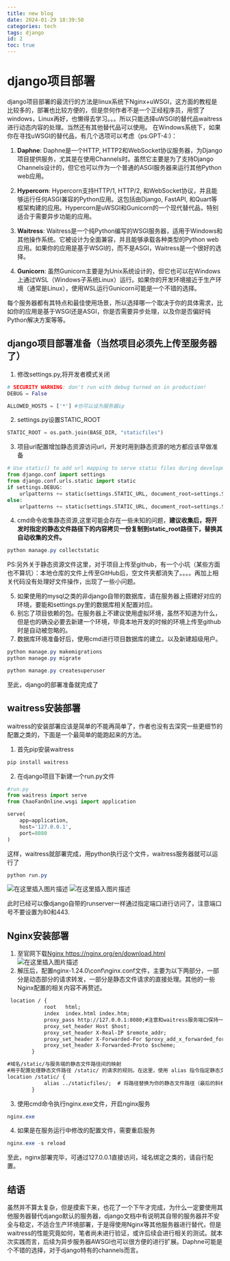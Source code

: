 ```yaml
---
title: new blog
date: 2024-01-29 18:39:50
categories: tech
tags: django
id: 2
toc: true
---
```

# django项目部署
django项目部署的最流行的方法是linux系统下Nginx+uWSGI，这方面的教程是比较多的，部署也比较方便的，但是奈何作者不是一个正经程序员，用惯了windows，Linux再好，也懒得去学习。。。所以只能选择uWSGI的替代品waitress进行动态内容的处理。当然还有其他替代品可以使用。
在Windows系统下，如果你在寻找uWSGI的替代品，有几个选项可以考虑（ps:GPT-4:)：

1. **Daphne**: Daphne是一个HTTP, HTTP2和WebSocket协议服务器，为Django项目提供服务，尤其是在使用Channels时。虽然它主要是为了支持Django Channels设计的，但它也可以作为一个普通的ASGI服务器来运行其他Python web应用。

2. **Hypercorn**: Hypercorn支持HTTP/1, HTTP/2, 和WebSocket协议，并且能够运行任何ASGI兼容的Python应用。这包括由Django, FastAPI, 和Quart等框架构建的应用。Hypercorn是uWSGI和Gunicorn的一个现代替代品，特别适合于需要异步功能的应用。

3. **Waitress**: Waitress是一个纯Python编写的WSGI服务器，适用于Windows和其他操作系统。它被设计为全面兼容，并且能够承载各种类型的Python web应用。如果你的应用是基于WSGI的，而不是ASGI，Waitress是一个很好的选择。

4. **Gunicorn**: 虽然Gunicorn主要是为Unix系统设计的，但它也可以在Windows上通过WSL（Windows子系统Linux）运行。如果你的开发环境接近于生产环境（通常是Linux），使用WSL运行Gunicorn可能是一个不错的选择。

每个服务器都有其特点和最佳使用场景，所以选择哪一个取决于你的具体需求，比如你的应用是基于WSGI还是ASGI，你是否需要异步处理，以及你是否偏好纯Python解决方案等等。


##  django项目部署准备（当然项目必须先上传至服务器了）
1. 修改settings.py,将开发者模式关闭

```python
# SECURITY WARNING: don't run with debug turned on in production!
DEBUG = False

ALLOWED_HOSTS = ['*'] #也可以设为服务器ip
```
2. settings.py设置STATIC_ROOT

```python
STATIC_ROOT = os.path.join(BASE_DIR, "staticfiles")
```
3. 项目url配置增加静态资源访问url，开发时用到静态资源的地方都应该早做准备

```python
# Use static() to add url mapping to serve static files during development (only)
from django.conf import settings
from django.conf.urls.static import static
if settings.DEBUG:
    urlpatterns += static(settings.STATIC_URL, document_root=settings.STATICFILES_DIRS[0])
else:
    urlpatterns += static(settings.STATIC_URL, document_root=settings.STATIC_ROOT)
```

4. cmd命令收集静态资源,这里可能会存在一些未知的问题，**建议收集后，将开发时指定的静态文件路径下的内容拷贝一份复制到static_root路径下，替换其自动收集的文件。**

```powershell
python manage.py collectstatic
```
PS:另外关于静态资源文件这里，对于项目上传至github，有一个小坑（某些方面也不算坑）：本地仓库的文件上传至GitHub后，空文件夹都消失了。。。。再加上相关代码没有处理好文件操作，出现了一些小问题。

5. 如果使用的mysql之类的非django自带的数据库，请在服务器上搭建好对应的环境，要能和settings.py里的数据库相关配置对应。
6. 别忘了项目依赖的包。在服务器上不建议使用虚拟环境，虽然不知道为什么，但是也的确没必要去新建一个环境，毕竟本地开发的时候的环境上传至github时是自动被忽略的。
7. 数据库环境准备好后，使用cmd进行项目数据库的建立。以及新建超级用户。

```powershell
python manage.py makemigrations
python manage.py migrate
```

```powershell
python manage.py createsuperuser
```
至此，django的部署准备就完成了
## waitress安装部署
waitress的安装部署应该是简单的不能再简单了，作者也没有去深究一些更细节的配置之类的，下面是一个最简单的能跑起来的方法。
1. 首先pip安装waitress

```powershell
pip install waitress
```
2. 在django项目下新建一个run.py文件

```python
#run.py
from waitress import serve
from ChaoFanOnline.wsgi import application

serve(
    app=application,
    host='127.0.0.1',
    port=8080
)
```
这样，waitress就部署完成，用python执行这个文件，waitress服务器就可以运行了

```powershell
python run.py
```
![在这里插入图片描述](https://img-blog.csdnimg.cn/direct/7fc06684a53d4c19b374c293e1693d54.png)
![在这里插入图片描述](https://img-blog.csdnimg.cn/direct/50e1b76a4e2a45beaf09b27b6f3fda15.png)

此时已经可以像django自带的runserver一样通过指定端口进行访问了，注意端口号不要设置为80和443.

## Nginx安装部署
1. 至官网下载[Nginx    ](https://nginx.org/en/download.html)https://nginx.org/en/download.html
![在这里插入图片描述](https://img-blog.csdnimg.cn/direct/ddb9a2425fa74274b7cccc3de6ede55c.png)
2. 解压后，配置nginx-1.24.0\conf\nginx.conf文件，主要为以下两部分，一部分是动态部分的请求转发，一部分是静态文件请求的直接处理。其他的一些Nginx配置的相关内容不再赘述。

```xml
 location / {
            root   html;
            index  index.html index.htm;
            proxy_pass http://127.0.0.1:8080;#注意和waitress服务端口保持一致
            proxy_set_header Host $host;
            proxy_set_header X-Real-IP $remote_addr;
            proxy_set_header X-Forwarded-For $proxy_add_x_forwarded_for;
            proxy_set_header X-Forwarded-Proto $scheme;
        }

#域名/static/与服务端的静态文件路径间的映射
#用于配置处理静态文件路径 /static/ 的请求的规则。在这里，使用 alias 指令指定静态文件的根目录。
location /static/ {
            alias ../staticfiles/;  # 将路径替换为你的静态文件路径（最后的斜杠不能少）根据nginx文件位置自行配置相对路径或者绝对路径。
        }
```

3. 使用cmd命令执行nginx.exe文件，开启nginx服务

```powershell
nginx.exe
```
4. 如果是在服务运行中修改的配置文件，需要重启服务

```powershell
nginx.exe -s reload
```
至此，nginx部署完毕，可通过127.0.0.1直接访问，域名绑定之类的，请自行配置。



## 结语
虽然并不算太复杂，但是摸索下来，也花了一个下午才完成，为什么一定要使用其他服务器替代django默认的服务器，django文档中有说明其自带的服务器并不安全与稳定，不适合生产环境部署，于是得使用Nginx等其他服务器进行替代，但是waitress的性能究竟如何，笔者尚未进行验证，或许后续会进行相关的测试。就本次实践而言，后续为异步服务器AWSGI也可以很方便的进行扩展。Daphne可能是个不错的选择，对于django特有的channels而言。
